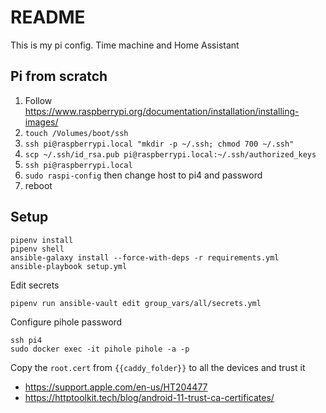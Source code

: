 # README

This is my pi config. Time machine and Home Assistant

## Pi from scratch

1. Follow https://www.raspberrypi.org/documentation/installation/installing-images/
2. `touch /Volumes/boot/ssh`
3. `ssh pi@raspberrypi.local "mkdir -p ~/.ssh; chmod 700 ~/.ssh"`
4. `scp ~/.ssh/id_rsa.pub pi@raspberrypi.local:~/.ssh/authorized_keys`
5. `ssh pi@raspberrypi.local`
6. `sudo raspi-config` then change host to pi4 and password
7. reboot

## Setup

    pipenv install
    pipenv shell
    ansible-galaxy install --force-with-deps -r requirements.yml
    ansible-playbook setup.yml

Edit secrets

    pipenv run ansible-vault edit group_vars/all/secrets.yml

Configure pihole password

    ssh pi4
    sudo docker exec -it pihole pihole -a -p

Copy the `root.cert` from `{{caddy_folder}}` to all the devices and trust it
- https://support.apple.com/en-us/HT204477
- https://httptoolkit.tech/blog/android-11-trust-ca-certificates/
